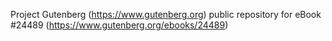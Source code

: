 Project Gutenberg (https://www.gutenberg.org) public repository for eBook #24489 (https://www.gutenberg.org/ebooks/24489)
